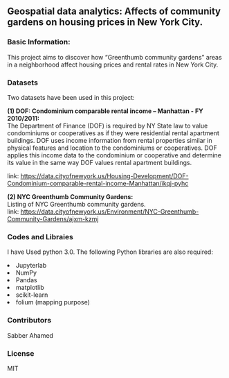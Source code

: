 
## Geospatial data analytics: Affects of community gardens on housing prices in New York City.

### Basic Information:
This project aims to discover how “Greenthumb community gardens” areas in a neighborhood affect housing prices and rental rates in New York City. 

### Datasets
Two datasets have been used in this project: <br>

<b>(1) DOF: Condominium comparable rental income – Manhattan - FY 2010/2011: </b> <br>
The Department of Finance (DOF) is required by NY State law to value condominiums or cooperatives as if they were residential rental apartment buildings. DOF uses income information from rental properties similar in physical features and location to the condominiums or cooperatives. DOF applies this income data to the condominium or cooperative and determine its value in the same way DOF values rental apartment buildings.<br>

link: https://data.cityofnewyork.us/Housing-Development/DOF-Condominium-comparable-rental-income-Manhattan/ikqj-pyhc

<b>(2) NYC Greenthumb Community Gardens: </b>
<br>
Listing of NYC Greenthumb community gardens. <br>
link: https://data.cityofnewyork.us/Environment/NYC-Greenthumb-Community-Gardens/ajxm-kzmj

### Codes and Libraies

I have Used python 3.0. The following Python libraries are also required:

<li> Jupyterlab
<li> NumPy
<li> Pandas
<li> matplotlib
<li> scikit-learn
<li> folium (mapping purpose)


### Contributors

Sabber Ahamed

### License

MIT